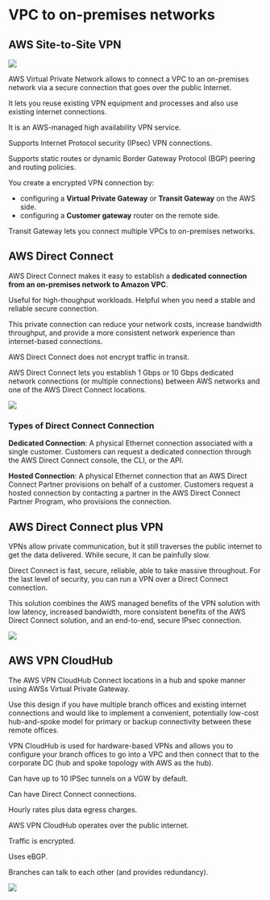 # VPC to on-premises networks

## AWS Site-to-Site VPN

![](https://docs.aws.amazon.com/images/whitepapers/latest/aws-vpc-connectivity-options/images/aws-managed-vpn.png)

AWS Virtual Private Network allows to connect a VPC to an on-premises network via a secure connection that goes over the public Internet.

It lets you reuse existing VPN equipment and processes and also use existing internet connections.

It is an AWS-managed high availability VPN service.

Supports Internet Protocol security (IPsec) VPN connections.

Supports static routes or dynamic Border Gateway Protocol (BGP) peering and routing policies.

You create a encrypted VPN connection by:
- configuring a **Virtual Private Gateway** or **Transit Gateway** on the AWS side.
- configuring a **Customer gateway** router on the remote side.

Transit Gateway lets you connect multiple VPCs to on-premises networks.


## AWS Direct Connect

AWS Direct Connect makes it easy to establish a **dedicated connection from an on-premises network to Amazon VPC**.

Useful for high-thoughput workloads. Helpful when you need a stable and reliable secure connection.

This private connection can reduce your network costs, increase bandwidth throughput, and provide a more consistent network experience than internet-based connections.

AWS Direct Connect does not encrypt traffic in transit.

AWS Direct Connect lets you establish 1 Gbps or 10 Gbps dedicated network connections (or multiple connections) between AWS networks and one of the AWS Direct Connect locations.

<!-- ![](https://docs.aws.amazon.com/images/whitepapers/latest/aws-vpc-connectivity-options/images/image6.png) -->

![](https://digitalcloud.training/wp-content/uploads/2022/01/VPC-2.jpg)


### Types of Direct Connect Connection

**Dedicated Connection**: A physical Ethernet connection associated with a single customer. Customers can request a dedicated connection through the AWS Direct Connect console, the CLI, or the API.

**Hosted Connection**: A physical Ethernet connection that an AWS Direct Connect Partner provisions on behalf of a customer. Customers request a hosted connection by contacting a partner in the AWS Direct Connect Partner Program, who provisions the connection.


## AWS Direct Connect plus VPN

VPNs allow private communication, but it still traverses the public internet to get the data delivered. While secure, it can be painfully slow.

Direct Connect is fast, secure, reliable, able to take massive throughout. For the last level of security, you can run a VPN over a Direct Connect connection.

This solution combines the AWS managed benefits of the VPN solution with low latency, increased bandwidth, more consistent benefits of the AWS Direct Connect solution, and an end-to-end, secure IPsec connection.

![](https://digitalcloud.training/wp-content/uploads/2022/01/VPC-3.jpg)


## AWS VPN CloudHub

The AWS VPN CloudHub Connect locations in a hub and spoke manner using AWSs Virtual Private Gateway.

Use this design if you have multiple branch offices and existing internet connections and would like to implement a convenient, potentially low-cost hub-and-spoke model for primary or backup connectivity between these remote offices.

VPN CloudHub is used for hardware-based VPNs and allows you to configure your branch offices to go into a VPC and then connect that to the corporate DC (hub and spoke topology with AWS as the hub).

Can have up to 10 IPSec tunnels on a VGW by default.

Can have Direct Connect connections.

Hourly rates plus data egress charges.

AWS VPN CloudHub operates over the public internet.

Traffic is encrypted.

Uses eBGP.

Branches can talk to each other (and provides redundancy).

![](https://digitalcloud.training/wp-content/uploads/2022/01/VPC-4-600x321.jpg)

<!-- ![](https://docs.aws.amazon.com/images/vpn/latest/s2svpn/images/AWS_VPN_CloudHub-diagram.png) -->
